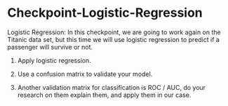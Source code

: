 # Checkpoint-Logistic-Regression
Logistic Regression:
In this checkpoint, we are going to work again on the Titanic data set, but this time we will use logistic regression to predict if a passenger will survive or not. 

1. Apply logistic regression. 

2. Use a confusion matrix to validate your model. 

3. Another validation matrix for classification is ROC / AUC, do your research on them explain them, and apply them in our case.
